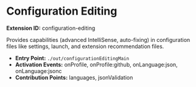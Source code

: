 # Configuration Editing

**Extension ID:** configuration-editing

Provides capabilities (advanced IntelliSense, auto-fixing) in configuration files like settings, launch, and extension recommendation files.

* **Entry Point:** `./out/configurationEditingMain`
* **Activation Events:** onProfile, onProfile:github, onLanguage:json, onLanguage:jsonc
* **Contribution Points:** languages, jsonValidation
